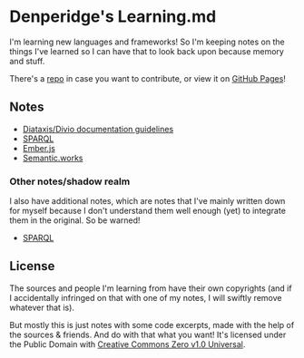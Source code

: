 # Denperidge's Learning.md
I'm learning new languages and frameworks! So I'm keeping notes on the things I've learned so I can have that to look back upon because memory and stuff.

There's a [repo](https://github.com/Denperidge/Learning.md) in case you want to contribute, or view it on [GitHub Pages](https://denperidge-redpencil.github.io/Learning.md/)!

## Notes
- [Diataxis/Divio documentation guidelines](Notes/diataxis-divio-quickstart.md)
- [SPARQL](Notes/sparql.md)
- [Ember.js](Notes/emberjs.md)
- [Semantic.works](Notes/semantic-works.md)

### Other notes/shadow realm
I also have additional notes, which are notes that I've mainly written down for myself because I don't understand them well enough (yet) to integrate them in the original. So be warned!

- [SPARQL](Notes/Other/sparql.md)

## License
The sources and people I'm learning from have their own copyrights (and if I accidentally infringed on that with one of my notes, I will swiftly remove whatever that is).

But mostly this is just notes with some code excerpts, made with the help of the sources & friends. And do with that what you want! It's licensed under the Public Domain with [Creative Commons Zero v1.0 Universal](LICENSE).

